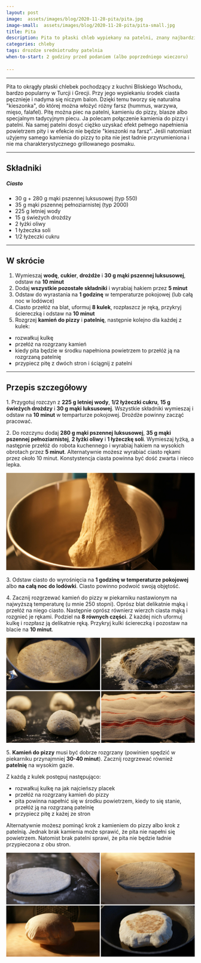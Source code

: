 ```yaml
---
layout: post
image:  assets/images/blog/2020-11-28-pita/pita.jpg
image-small:  assets/images/blog/2020-11-28-pita/pita-small.jpg
title: Pita
description: Pita to płaski chleb wypiekany na patelni, znany najbardziej z kuchni tureckiej, greckiej i kuchni bliskiego wschodu.
categories: chleby
tags: drozdze sredniotrudny patelnia
when-to-start: 2 godziny przed podaniem (albo poprzedniego wieczoru)

---
```


-----

Pita to okrągły płaski chlebek pochodzący z kuchni Bliskiego Wschodu, bardzo popularny w Turcji i Grecji. Przy jego wypiekaniu środek ciasta pęcznieje i nadyma się niczym balon. Dzięki temu tworzy się naturalna "kieszonka", do której można włożyć różny farsz (hummus, warzywa, mięso, falafel). Pitę można piec na patelni, kamieniu do pizzy, blasze albo specjalnym tadycyjnym piecu. Ja polecam połączenie kamienia do pizzy i patelni. Na samej patelni dosyć ciężko uzyskać efekt pełnego napełnienia powietrzem pity i w efekcie nie będzie "kieszonki na farsz". Jeśli natomiast użyjemy samego kamienia do pizzy to pita nie jest ładnie przyrumieniona i nie ma charakterystycznego grillowanego posmaku.

-----

## Składniki

##### Ciasto

* 30 g + 280 g mąki pszennej luksusowej (typ 550)
* 35 g mąki pszennej pełnoziarnistej (typ 2000)
* 225 g letniej wody
* 15 g świeżych drożdży
* 2 łyżki oliwy
* 1 łyżeczka soli
* 1/2 łyżeczki cukru

-----

## W skrócie

1. Wymieszaj **wodę**, **cukier**, **drożdże** i **30 g mąki pszennej luksusowej**, odstaw na **10 minut**
2. Dodaj **wszystkie pozostałe składniki** i wyrabiaj hakiem przez **5 minut**
3. Odstaw do wyrastania na **1 godzinę** w temperaturze pokojowej (lub całą noc w lodówce)
4. Ciasto przełóż na blat, uformuj **8 kulek**, rozpłaszcz je ręką, przykryj ściereczką i odstaw na **10 minut**
5. Rozgrzej **kamień do pizzy** i **patelnię**, następnie kolejno dla każdej z kulek:
  * rozwałkuj kulkę
  * przełóż na rozgrzany kamień
  * kiedy pita będzie w środku napełniona powietrzem to przełóż ją na rozgrzaną patelnię
  * przypiecz pitę z dwóch stron i ściągnij z patelni

-----

## Przepis szczegółowy

1\. Przygotuj rozczyn z **225 g letniej wody**, **1/2 łyżeczki cukru**, **15 g świeżych drożdzy** i **30 g mąki luksusowej**. Wszystkie składniki wymieszaj i odstaw na **10 minut** w temparturze pokojowej. Drożdże powinny zacząć pracować.

2\. Do rozczynu dodaj **280 g mąki pszennej luksusowej**, **35 g mąki pszennej pełnoziarnistej**, **2 łyżki oliwy** i **1 łyżeczkę soli**. Wymieszaj łyżką, a następnie przełóż do robota kuchennego i wyrabiaj hakiem na wysokich obrotach przez **5 minut**. Alternatywnie możesz wyrabiać ciasto rękami przez około 10 minut. Konstystencja ciasta powinna być dość zwarta i nieco lepka.

![Pita - mieszanie](/assets/images/blog/2020-11-28-pita/pita-mieszanie.jpg)

3\. Odstaw ciasto do wyrośnięcia na **1 godzinę w temperaturze pokojowej** albo **na całą noc do lodówki**. Ciasto powinno podwoić swoją objętość. 

4\. Zacznij rozgrzewać kamień do pizzy w piekarniku nastawionym na najwyższą temperaturę (u mnie 250 stopni). Oprósz blat delikatnie mąką i przełóż na niego ciasto. Następnie oprósz równierz wierzch ciasta mąką i rozgnieć je rękami. Podziel na **8 równych części**. Z każdej nich uformuj kulkę i rozpłasz ją delikatnie ręką. Przykryj kulki ściereczką i pozostaw na blacie na **10 minut**.

![Pita - przygotowanie](/assets/images/blog/2020-11-28-pita/pita-przygotowanie.jpg)

5\. **Kamień do pizzy** musi być dobrze rozgrzany (powinien spędzić w piekarniku przynajmniej **30-40 minut**). Zacznij rozgrzewać również **patelnię** na wysokim gazie.

Z każdą z kulek postępuj następująco:
* rozwałkuj kulkę na jak najcieńszy placek
* przełóż na rozgrzany kamień do pizzy
* pita powinna napełnić się w środku powietrzem, kiedy to się stanie, przełóż ją na rozgrzaną patelnię
* przypiecz pitę z każej ze stron

Alternatywnie możesz pominąć krok z kamieniem do pizzy albo krok z patelnią. Jednak brak kamienia może sprawić, że pita nie napełni się powietrzem. Natomist brak patelni sprawi, że pita nie będzie ładnie przypieczona z obu stron.

![Pita - pieczenie](/assets/images/blog/2020-11-28-pita/pita-pieczenie.jpg)